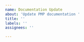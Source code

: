```yaml
---
name: Documentation Update
about: 'Update PMP documentation '
title: ''
labels: ''
assignees: ''

---
```



